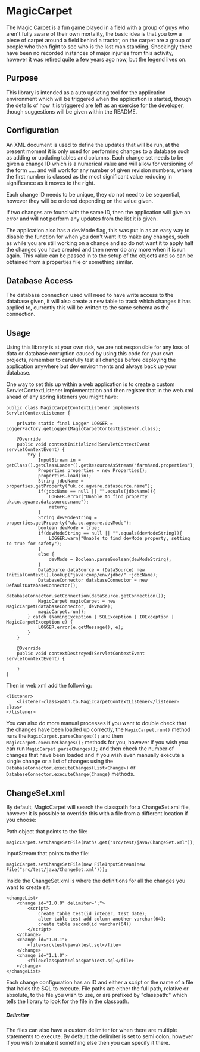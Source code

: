 # MagicCarpet

The Magic Carpet is a fun game played in a field with a group of guys who aren't fully aware of their own mortality, the basic idea is that you tow a piece of carpet around a field behind a tractor, on the carpet are a group of people who then fight to see who is the last man standing. Shockingly there have been no recorded instances of major injuries from this activity, however it was retired quite a few years ago now, but the legend lives on.

## Purpose

This library is intended as a auto updating tool for the application environment which will be triggered when the application is started, though the details of how it is triggered are left as an exercise for the developer, though suggestions will be given within the README.

## Configuration

An XML document is used to define the updates that will be run, at the present moment it is only used for performing changes to a database such as adding or updating tables and columns. Each change set needs to be given a change ID which is a numerical value and will allow for versioning of the form <Major>.<Minor>.<Patch>... and will work for any number of given revision numbers, where the first number is classed as the most significant value reducing in significance as it moves to the right.

Each change ID needs to be unique, they do not need to be sequential, however they will be ordered depending on the value given.

If two changes are found with the same ID, then the application will give an error and will not perform any updates from the list it is given.

The application also has a devMode flag, this was put in as an easy way to disable the function for when you don't want it to make any changes, such as while you are still working on a change and so do not want it to apply half the changes you have created and then never do any more when it is run again. This value can be passed in to the setup of the objects and so can be obtained from a properties file or something similar.

## Database Access

The database connection used will need to have write access to the database given, it will also create a new table to track which changes it has applied to, currently this will be written to the same schema as the connection.

## Usage

Using this library is at your own risk, we are not responsible for any loss of data or database corruption caused by using this code for your own projects, remember to carefully test all changes before deploying the application anywhere but dev environments and always back up your database.

One way to set this up within a web application is to create a custom ServletContextListener implementation and then register that in the web.xml ahead of any spring listeners you might have:

```
public class MagicCarpetContextListener implements ServletContextListener {

    private static final Logger LOGGER = LoggerFactory.getLogger(MagicCarpetContextListener.class);

    @Override
    public void contextInitialized(ServletContextEvent servletContextEvent) {
        try {
            InputStream in = getClass().getClassLoader().getResourceAsStream("farmhand.properties");
            Properties properties = new Properties();
            properties.load(in);
            String jdbcName = properties.getProperty("uk.co.agware.datasource.name");
            if(jdbcName == null || "".equals(jdbcName)){
                LOGGER.error("Unable to find property uk.co.agware.datasource.name");
                return;
            }
            String devModeString = properties.getProperty("uk.co.agware.devMode");
            boolean devMode = true;
            if(devModeString == null || "".equals(devModeString)){
                LOGGER.warn("Unable to find devMode property, setting to true for safety");
            }
            else {
                devMode = Boolean.parseBoolean(devModeString);
            }
            DataSource dataSource = (DataSource) new InitialContext().lookup("java:comp/env/jdbc/" +jdbcName);
            DatabaseConnector databaseConnector = new DefaultDatabaseConnector();
            databaseConnector.setConnection(dataSource.getConnection());
            MagicCarpet magicCarpet = new MagicCarpet(databaseConnector, devMode);
            magicCarpet.run();
        } catch (NamingException | SQLException | IOException | MagicCarpetException e) {
            LOGGER.error(e.getMessage(), e);
        }
    }

    @Override
    public void contextDestroyed(ServletContextEvent servletContextEvent) {

    }
}
```

Then in web.xml add the following:

```
<listener>
    <listener-class>path.to.MagicCarpetContextListener</listener-class>
</listener>
```

You can also do more manual processes if you want to double check that the changes have been loaded up correctly, the ``MagicCarpet.run()`` method runs the ``MagicCarpet.parseChanges();`` and then ``MagicCarpet.executeChanges();`` methods for you, however if you wish you can run ``MagicCarpet.parseChanges();`` and then check the number of changes that have been loaded and if you wish even manually execute a single change or a list of changes using the ``DatabaseConnector.executeChanges(List<Change>)`` or ``DatabaseConnector.executeChange(Change)`` methods. 

## ChangeSet.xml

By default, MagicCarpet will search the classpath for a ChangeSet.xml file, however it is possible to override this with a file from a different location if you choose:

Path object that points to the file:
```
magicCarpet.setChangeSetFile(Paths.get("src/test/java/ChangeSet.xml"));
```

InputStream that points to the file:
```
magicCarpet.setChangeSetFile(new FileInputStream(new File("src/test/java/ChangeSet.xml")));
```

Inside the ChangeSet.xml is where the definitions for all the changes you want to create sit:
```
<changeList>
    <change id="1.0.0" delimiter=";">
        <script>
            create table test(id integer, test date);
            alter table test add column another varchar(64);
            create table second(id varchar(64))
        </script>
    </change>
    <change id="1.0.1">
        <file>src\test\java\test.sql</file>
    </change>
    <change id="1.1.0">
        <file>classpath:classpathTest.sql</file>
    </change>
</changeList>
```
Each change configuration has an ID and either a script or the name of a file that holds the SQL to execute. File paths are either the full path, relative or absolute, to the file you wish to use, or are prefixed by "classpath:" which tells the library to look for the file in the classpath.

##### Delimiter
The files can also have a custom delimiter for when there are multiple statements to execute. By default the delimiter is set to semi colon, however if you wish to make it something else then you can specify it there.